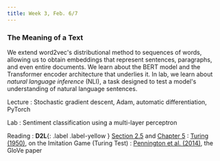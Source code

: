 ```yaml
---
title: Week 3, Feb. 6/7
---
```


### The Meaning of a Text

We extend word2vec's distributional method to sequences of words, allowing us to obtain embeddings that represent 
sentences, paragraphs, and even entire documents. We learn about the BERT model and the Transformer encoder 
architecture that underlies it. In lab, we learn about _natural language inference_ (NLI), a task designed to test a 
model's understanding of natural language sentences.

Lecture
: Stochastic gradient descent, Adam, automatic differentiation, PyTorch

Lab
: Sentiment classification using a multi-layer perceptron

Reading
: **D2L**{: .label .label-yellow } [Section 2.5](https://d2l.ai/chapter_preliminaries/autograd.html) and [Chapter 5](https://d2l.ai/chapter_multilayer-perceptrons)
: [Turing (1950)](https://doi.org/10.1093/mind/LIX.236.433), on the Imitation Game (Turing Test)
: [Pennington et al. (2014)](https://nlp.stanford.edu/pubs/glove.pdf), the GloVe paper